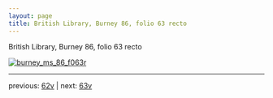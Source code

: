 ```yaml
---
layout: page
title: British Library, Burney 86, folio 63 recto
---
```


British Library, Burney 86, folio 63 recto

[![burney_ms_86_f063r](http://www.homermultitext.org/iipsrv?IIIF=/project/homer/pyramidal/deepzoom/bl/burney86imgs/v1/burney_ms_86_f063r.tif/full/800,/0/default.jpg)](http://www.homermultitext.org/ict2/?urn=urn:cite2:bl:burney86imgs.v1:burney_ms_86_f063r) 

---

previous:  [62v](../62v/) | next: [63v](../63v/)